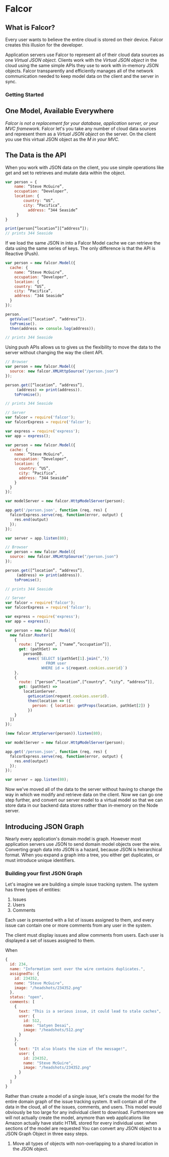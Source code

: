 # Falcor

## What is Falcor?

Every user wants to believe the entire cloud is stored on their device. Falcor creates this illusion for the developer.

Application servers use Falcor to represent all of their cloud data sources as one *Virtual JSON object.* Clients work with the *Virtual JSON object* in the cloud using the same simple APIs they use to work with in-memory JSON objects. Falcor transparently and efficiently manages all of the network communication needed to keep model data on the client and the server in sync.

### Getting Started

##  One Model, Available Everywhere

*Falcor is not a replacement for your database, application server, or your MVC framework.* Falcor let's you take any number of cloud data sources and represent them as a *Virtual JSON object* on the server.  On the client you use this virtual JSON object as the *M in your MVC.*

## The Data is the API

When you work with JSON data on the client, you use simple operations like get and set to retrieves and mutate data within the object. 

```JavaScript
var person = {
 	name: “Steve McGuire”,
 	occupation: “Developer”,
 	location: {
  		country: “US”,
	  	city: “Pacifica”,
		  address: “344 Seaside”
	 }
}

print(person[“location”][“address”]);		
// prints 344 Seaside

```
If we load the same JSON in into a Falcor Model cache we can retrieve the data using the same series of keys. The only difference is that the API is Reactive (Push).

```JavaScript
var person = new falcor.Model({
  cache: {
    name: “Steve McGuire”,
    occupation: “Developer”,
    location: {
    country: “US”,
    city: “Pacifica”,
    address: “344 Seaside”
  }
});

person.
  getValue([“location”, “address”]).
  toPromise().
  then(address => console.log(address));

// prints 344 Seaside
```

Using push APIs allows us to gives us the flexibility to move the data to the server without changing the way the client API.

```JavaScript
// Browser
var person = new falcor.Model({
  source: new falcor.XMLHttpSource("/person.json")
});

person.get([“location”, “address”],
	 (address) => print(address)).
    toPromise();

// prints 344 Seaside

// Server
var falcor = require('falcor');
var falcorExpress = require('falcor');

var express = require('express');
var app = express();

var person = new falcor.Model({
  cache: {
    name: “Steve McGuire”,
    occupation: “Developer”,
    location: {
      country: “US”,
      city: “Pacifica”,
      address: “344 Seaside”
    }
  }
});

var modelServer = new falcor.HttpModelServer(person);

app.get('/person.json', function (req, res) {
  falcorExpress.serve(req, function(error, output) {
    res.end(output)
  });
});

var server = app.listen(80);
```

```JavaScript
// Browser
var person = new falcor.Model({
  source: new falcor.XMLHttpSource("/person.json")
});

person.get([“location”, “address”],
	 (address) => print(address)).
    toPromise();

// prints 344 Seaside

// Server
var falcor = require('falcor');
var falcorExpress = require('falcor');

var express = require('express');
var app = express();

var person = new falcor.Model({
  new falcor.Router([
    {
      route: [“person”, [“name”,”occupation”]],
      get: (pathSet) => 
        personDB.
          exec(`SELECT ${pathSet[1].join(‘,’)}
                  FROM user 
    		    WHERE id = ${request.cookies.userid}`)
    },
    {
      route: [“person”,“location”,[“country”, ”city”, “address”]],
      get: (pathSet) => 
        locationServer.
          getLocation(request.cookies.userid).
          then(location => ({
            person: { location: getProps(location, pathSet[2]) } 
          })
    }
  ])
});

(new falcor.HttpServer(person)).listen(80);

var modelServer = new falcor.HttpModelServer(person);

app.get('/person.json', function (req, res) {
  falcorExpress.serve(req, function(error, output) {
    res.end(output)
  });
});

var server = app.listen(80);
```

Now we've moved all of the data to the server without having to change the way in which we modify and retrieve data on the client. Now we can go one step further, and convert our server model to a virtual model so that we can store data in our backend data stores rather than in-memory on the Node server.

## Introducing JSON Graph

Nearly every application's domain model is graph.  However most application servers use JSON to send domain model objects over the wire. Converting graph data into JSON is a hazard, because JSON is heirarchical format. When you expand a graph into a tree, you either get duplicates, or must introduce unique identifiers.

###  Building your first JSON Graph

Let's imagine we are building a simple issue tracking system. The system has three types of entities:

1. Issues
2. Users
3. Comments

Each user is presented with a list of issues assigned to them, and every issue can contain one or more comments from any user in the system.

The client must display issues and allow comments from users.  Each user is displayed a set of issues assigned to them.

 When 

```JavaScript
{
  id: 234,
  name: "Information sent over the wire contains duplicates.",
  assignedTo: {
    id: 234352,
    name: "Steve McGuire",
    image: "/headshots/234352.png"
  },
  status: "open",
  comments: [
    {
      text: "This is a serious issue, it could lead to stale caches",
      user: {
        id: 512,
      	name: "Satyen Desai",
        image: "/headshots/512.png"
      }
    },
    {
      text: "It also bloats the size of the message!",
      user: {
        id: 234352,
      	name: "Steve McGuire",
        image: "/headshots/234352.png"
      }
    }
  ]
}
```

Rather than create a model of a single issue, let's create the model for the entire domain graph of the issue tracking system.  It will contain all of the data in the cloud, all of the issues, comments, and users.  This model would obviously be too large for any individual client to download. Furthermore we will not actually create  the model, anymore than web applications like Amazon actually have static HTML stored for every individual user. when sections of the model are requested
You can convert any JSON  object to a JSON Graph Object in three easy steps.
 
1.  Move all types of objects with non-overlapping to a shared location in the JSON object.
